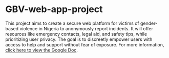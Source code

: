 # GBV-web-app-project
This project aims to create a secure web platform for victims of gender-based violence in Nigeria to anonymously report incidents. It will offer resources like emergency contacts, legal aid, and safety tips, while prioritizing user privacy. The goal is to discreetly empower users with access to help and support without fear of exposure.
For more information, [click here to view the Google Doc](https://docs.google.com/document/d/1yu53284IZz97YDRLCJfacs7UoI3pRjHUcpwKBmKAn_o/edit?usp=sharing).
